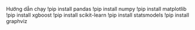 Hướng dẫn chạy
!pip install pandas
!pip install numpy
!pip install matplotlib
!pip install xgboost
!pip install scikit-learn
!pip install statsmodels
!pip install graphviz
